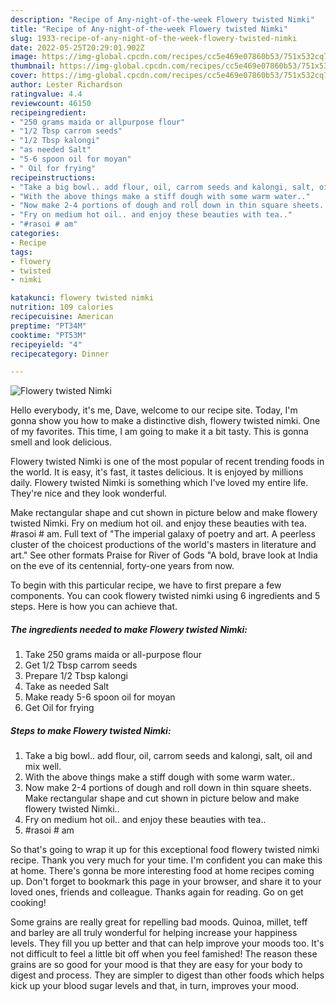 ```yaml
---
description: "Recipe of Any-night-of-the-week Flowery twisted Nimki"
title: "Recipe of Any-night-of-the-week Flowery twisted Nimki"
slug: 1933-recipe-of-any-night-of-the-week-flowery-twisted-nimki
date: 2022-05-25T20:29:01.902Z
image: https://img-global.cpcdn.com/recipes/cc5e469e07860b53/751x532cq70/flowery-twisted-nimki-recipe-main-photo.jpg
thumbnail: https://img-global.cpcdn.com/recipes/cc5e469e07860b53/751x532cq70/flowery-twisted-nimki-recipe-main-photo.jpg
cover: https://img-global.cpcdn.com/recipes/cc5e469e07860b53/751x532cq70/flowery-twisted-nimki-recipe-main-photo.jpg
author: Lester Richardson
ratingvalue: 4.4
reviewcount: 46150
recipeingredient:
- "250 grams maida or allpurpose flour"
- "1/2 Tbsp carrom seeds"
- "1/2 Tbsp kalongi"
- "as needed Salt"
- "5-6 spoon oil for moyan"
- " Oil for frying"
recipeinstructions:
- "Take a big bowl.. add flour, oil, carrom seeds and kalongi, salt, oil and mix well."
- "With the above things make a stiff dough with some warm water.."
- "Now make 2-4 portions of dough and roll down in thin square sheets. Make rectangular shape and cut shown in picture below and make flowery twisted Nimki.."
- "Fry on medium hot oil.. and enjoy these beauties with tea.."
- "#rasoi # am"
categories:
- Recipe
tags:
- flowery
- twisted
- nimki

katakunci: flowery twisted nimki 
nutrition: 109 calories
recipecuisine: American
preptime: "PT34M"
cooktime: "PT53M"
recipeyield: "4"
recipecategory: Dinner

---
```



![Flowery twisted Nimki](https://img-global.cpcdn.com/recipes/cc5e469e07860b53/751x532cq70/flowery-twisted-nimki-recipe-main-photo.jpg)

Hello everybody, it's me, Dave, welcome to our recipe site. Today, I'm gonna show you how to make a distinctive dish, flowery twisted nimki. One of my favorites. This time, I am going to make it a bit tasty. This is gonna smell and look delicious.

Flowery twisted Nimki is one of the most popular of recent trending foods in the world. It is easy, it's fast, it tastes delicious. It is enjoyed by millions daily. Flowery twisted Nimki is something which I've loved my entire life. They're nice and they look wonderful.

Make rectangular shape and cut shown in picture below and make flowery twisted Nimki. Fry on medium hot oil. and enjoy these beauties with tea. #rasoi # am. Full text of &#34;The imperial galaxy of poetry and art. A peerless cluster of the choicest productions of the world&#39;s masters in literature and art.&#34; See other formats Praise for River of Gods &#34;A bold, brave look at India on the eve of its centennial, forty-one years from now.


To begin with this particular recipe, we have to first prepare a few components. You can cook flowery twisted nimki using 6 ingredients and 5 steps. Here is how you can achieve that.

<!--inarticleads1-->

##### The ingredients needed to make Flowery twisted Nimki:

1. Take 250 grams maida or all-purpose flour
1. Get 1/2 Tbsp carrom seeds
1. Prepare 1/2 Tbsp kalongi
1. Take as needed Salt
1. Make ready 5-6 spoon oil for moyan
1. Get  Oil for frying




<!--inarticleads2-->

##### Steps to make Flowery twisted Nimki:

1. Take a big bowl.. add flour, oil, carrom seeds and kalongi, salt, oil and mix well.
1. With the above things make a stiff dough with some warm water..
1. Now make 2-4 portions of dough and roll down in thin square sheets. Make rectangular shape and cut shown in picture below and make flowery twisted Nimki..
1. Fry on medium hot oil.. and enjoy these beauties with tea..
1. #rasoi # am




So that's going to wrap it up for this exceptional food flowery twisted nimki recipe. Thank you very much for your time. I'm confident you can make this at home. There's gonna be more interesting food at home recipes coming up. Don't forget to bookmark this page in your browser, and share it to your loved ones, friends and colleague. Thanks again for reading. Go on get cooking!

Some grains are really great for repelling bad moods. Quinoa, millet, teff and barley are all truly wonderful for helping increase your happiness levels. They fill you up better and that can help improve your moods too. It's not difficult to feel a little bit off when you feel famished! The reason these grains are so good for your mood is that they are easy for your body to digest and process. They are simpler to digest than other foods which helps kick up your blood sugar levels and that, in turn, improves your mood.
